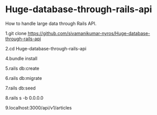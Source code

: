 # Huge-database-through-rails-api

How to handle large data through Rails API.

1.git clone https://github.com/sivamanikumar-nyros/Huge-database-through-rails-api

2.cd Huge-database-through-rails-api

4.bundle install

5.rails db:create

6.rails db:migrate

7.rails db:seed

8.rails s -b 0.0.0.0

9.localhost:3000/api/v1/articles
